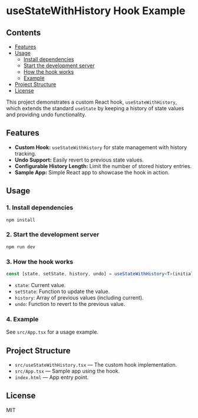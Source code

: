 # useStateWithHistory Hook Example

## Contents

- [Features](#features)
- [Usage](#usage)
    - [Install dependencies](#1-install-dependencies)
    - [Start the development server](#2-start-the-development-server)
    - [How the hook works](#3-how-the-hook-works)
    - [Example](#4-example)
- [Project Structure](#project-structure)
- [License](#license)

This project demonstrates a custom React hook, `useStateWithHistory`, which extends the standard `useState` by keeping a history of state values and providing undo functionality.

## Features

- **Custom Hook:** `useStateWithHistory` for state management with history tracking.
- **Undo Support:** Easily revert to previous state values.
- **Configurable History Length:** Limit the number of stored history entries.
- **Sample App:** Simple React app to showcase the hook in action.

## Usage

### 1. Install dependencies

```
npm install
```

### 2. Start the development server

```
npm run dev
```

### 3. How the hook works

```typescript
const [state, setState, history, undo] = useStateWithHistory<T>(initialValue, maxHistoryLength?)
```

- `state`: Current value.
- `setState`: Function to update the value.
- `history`: Array of previous values (including current).
- `undo`: Function to revert to the previous value.

### 4. Example

See `src/App.tsx` for a usage example.

## Project Structure

- `src/useStateWithHistory.tsx` — The custom hook implementation.
- `src/App.tsx` — Sample app using the hook.
- `index.html` — App entry point.

## License

MIT